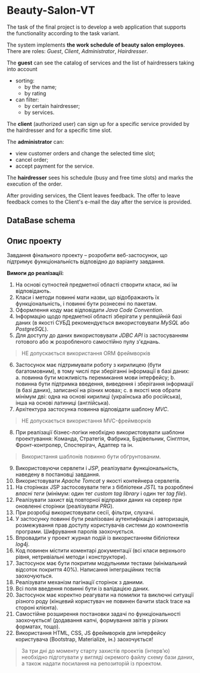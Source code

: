 # Beauty-Salon-VT

The task of the final project is to develop a web application that supports the functionality according to the task variant.

The system implements **the work schedule of beauty salon employees**. There are roles: *Guest*, *Client*, *Administrator*, *Hairdresser*.

The **guest** can see the catalog of services and the list of hairdressers taking into account
- sorting:
  - by the name;
  - by rating
- can filter:
  - by certain hairdresser;
  - by services.

The **client** (authorized user) can sign up for a specific service provided by the hairdresser and for a specific time slot.

The **administrator** can:
- view customer orders and change the selected time slot;
- cancel order;
- accept payment for the service.

The **hairdresser** sees his schedule (busy and free time slots) and marks the execution of the order.

After providing services, the Client leaves feedback. The offer to leave feedback comes to the Client's e-mail the day after the service is provided.

## DataBase schema


## Опис проекту

Завдання фінального проекту – розробити веб-застосунок, що підтримує функціональність відповідно до варіанту завдання.

**Вимоги до реалізації:**

1. На основі сутностей предметної області створити класи, які їм відповідають.
2. Класи і методи повинні мати назви, що відображають їх функціональність, і повинні бути рознесені по пакетам.
3. Оформлення коду має відповідати *Java Code Convention*.
4. Інформацію щодо предметної області зберігати у реляційній базі даних (в якості СУБД рекомендується використовувати *MySQL* або *PostgreSQL*).
5. Для доступу до даних використовувати *JDBC API* із застосуванням готового або ж розробленого самостійно пулу з'єднань.
> НЕ допускається використання ORM фреймворків
6. Застосунок має підтримувати роботу з кирилицею (бути багатомовним), в тому числі при зберіганні інформації в базі даних:
a. повинна бути можливість перемикання мови інтерфейсу;
b. повинна бути підтримка введення, виведення і зберігання інформації (в базі даних), записаної на різних мовах;
c. в якості мов обрати мінімум дві: одна на основі кирилиці (українська або російська), інша на основі латиниці (англійська).
7. Архітектура застосунка повинна відповідати шаблону *MVC*.
> НЕ допускається використання MVC-фреймворків
8. При реалізації бізнес-логіки необхідно використовувати шаблони проектування: Команда, Стратегія, Фабрика, Будівельник, Сінглтон, Фронт-контролер, Спостерігач, Адаптер та ін.
> Використання шаблонів повинно бути обґрунтованим.
9. Використовуючи сервлети і *JSP*, реалізувати функціональність, наведену в постановці завдання.
10. Використовувати *Apache Tomcat* у якості контейнера сервлетів.
11. На сторінках JSP застосовувати теги з бібліотеки *JSTL* та розроблені *власні теги* (мінімум: один тег *custom tag library* і один тег *tag file*).
12. Реалізувати захист від повторної відправки даних на сервер при оновленні сторінки (реалізувати *PRG*).
13. При розробці використовувати сесії, фільтри, слухачі.
14. У застосунку повинні бути реалізовані аутентифікація і авторизація, розмежування прав доступу користувачів системи до компонентів програми. Шифрування паролів заохочується.
15. Впровадити у проект журнал подій із використанням бібліотеки *log4j*.
16. Код повинен містити коментарі документації (всі класи верхнього рівня, нетривіальні методи і конструктори).
17. Застосунок має бути покритим модульними тестами (мінімальний відсоток покриття 40%). Написання інтеграційних тестів заохочуються.
18. Реалізувати механізм пагінації сторінок з даними.
19. Всі поля введення повинні бути із валідацією даних.
20. Застосунок має коректно реагувати на помилки та виключні ситуації різного роду (кінцевий користувач не повинен бачити stack trace на стороні клієнта).
21. Самостійне розширення постановки задачі по функціональності заохочується! (додавання капчі, формування звітів у різних форматах, тощо).
22. Використання HTML, CSS, JS фреймворків для інтерфейсу користувача (Bootstrap, Materialize, ін.) заохочується!
> За три дні до моменту старту захистів проектів (інтерв’ю) необхідно підготувати у вигляді окремого файлу схему бази даних, а також надати посилання на репозиторій із проектом.
